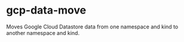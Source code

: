 # gcp-data-move
Moves Google Cloud Datastore data from one namespace and kind to another namespace and kind.

